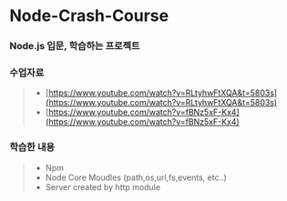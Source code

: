 # Node-Crash-Course
### Node.js 입문, 학습하는 프로젝트

### 수업자료
>  * [https://www.youtube.com/watch?v=RLtyhwFtXQA&t=5803s](https://www.youtube.com/watch?v=RLtyhwFtXQA&t=5803s)
>  * [https://www.youtube.com/watch?v=fBNz5xF-Kx4](https://www.youtube.com/watch?v=fBNz5xF-Kx4)
 
### 학습한 내용
> * Npm 
> * Node Core Moudles (path,os,url,fs,events, etc..)
> * Server created by http module
